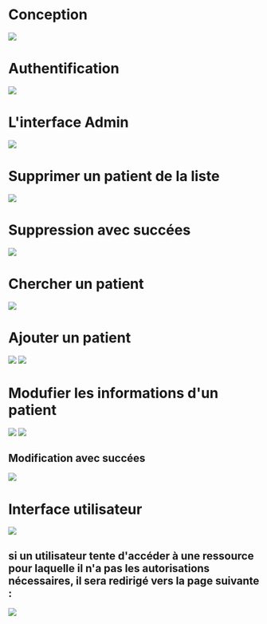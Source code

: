 
<h1>Conception</h1>
<img src="captures/Conception.png">
<h1>Authentification</h1>
<img src="captures/Authentification.png">
<h1>L'interface Admin</h1>
<img src="captures/admin_interface.png">
<h1>Supprimer un patient de la liste</h1>
<img src="captures/DELETE.png">
<h1>Suppression avec succées</h1>
<img src="captures/DELETE_Succees.png">
<h1>Chercher un patient</h1>
<img src="captures/Chercher_un_patient.png">
<h1>Ajouter un patient</h1>
<img src="captures/Ajouter_patient1.png">
<img src="captures/Ajouter_patient2.png">
<h1>Modufier les informations d'un patient</h1>
<img src="captures/Modification.png">
<img src="captures/Modification2.png">
<h2>Modification avec succées</h2>
<img src="captures/Modification3.png">
<h1>Interface utilisateur</h1>
<img src="captures/User_interface.png">
<h2> si un utilisateur tente d'accéder à une ressource pour laquelle il n'a pas les autorisations nécessaires, il sera redirigé vers la page suivante :</h2>
<img src="captures/Role_error.png">
